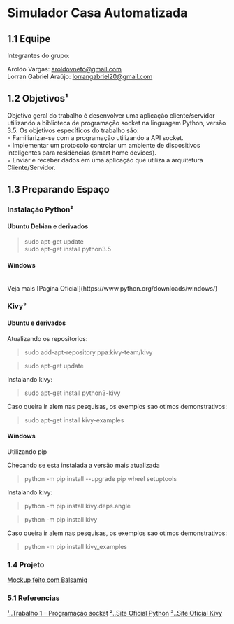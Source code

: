 # Simulador Casa Automatizada




## 1.1 Equipe

Integrantes do grupo:

Aroldo Vargas: aroldovneto@gmail.com<br>
Lorran Gabriel Araújo: lorrangabriel20@gmail.com


## 1.2 Objetivos¹

Objetivo geral do trabalho é desenvolver uma aplicação cliente/servidor utilizando a biblioteca de
programação socket na linguagem Python, versão 3.5.
Os objetivos específicos do trabalho são:<br>
◦ Familiarizar-se com a programação utilizando a API socket.<br>
◦ Implementar um protocolo controlar um ambiente de dispositivos inteligentes para residências
(smart home devices).<br>
◦ Enviar e receber dados em uma aplicação que utiliza a arquitetura Cliente/Servidor.


## 1.3 Preparando Espaço

### Instalação Python² 

#### Ubuntu Debian e derivados

>sudo apt-get update<br>
>sudo apt-get install python3.5<br>

#### Windows
<br>
Veja mais [Pagina Oficial](https://www.python.org/downloads/windows/)
<br>

### Kivy³

#### Ubuntu e derivados 

Atualizando os repositorios:<br>
>sudo add-apt-repository ppa:kivy-team/kivy<br>

>sudo apt-get update<br>

Instalando kivy: <br>

>sudo apt-get install python3-kivy<br>

Caso queira ir alem nas pesquisas, os exemplos sao otimos demonstrativos:<br>

>sudo apt-get install kivy-examples

#### Windows

Utilizando pip

Checando se esta instalada a versão mais atualizada<br>

>python -m pip install --upgrade pip wheel setuptools<br>

Instalando kivy: <br>

>python -m pip install kivy.deps.angle<br>

>python -m pip install kivy<br>

Caso queira ir alem nas pesquisas, os exemplos sao otimos demonstrativos:<br>

>python -m pip install kivy_examples<br>

### 1.4 Projeto

[Mockup feito com Balsamiq](Projeto/ProjetoSistemaCasa.pdf)


### 5.1 Referencias

[¹..Trabalho 1 – Programação socket](Trabalho01_Programaçãosocket.pdf)
[²..Site Oficial Python](https://www.python.org/)
[³..Site Oficial Kivy](https://kivy.org/)
